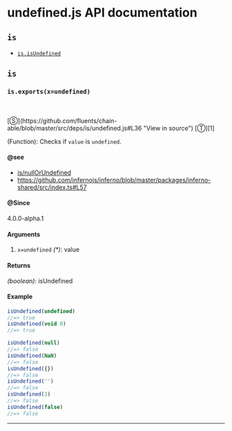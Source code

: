 # undefined.js API documentation

<!-- div class="toc-container" -->

<!-- div -->

## `is`
* <a href="#is-prototype-isUndefined"  data-meta="exports x undefined"  data-call="exports x undefined"  data-category="Lang"  data-description="Function Checks if value is undefined"  data-name="isUndefined"  data-member="is"  data-see="href https github com fluents chain able blob master src deps is nullOrUndefined js label is nullOrUndefined href https github com infernojs inferno blob master packages inferno shared src index ts L57 label https github com infernojs inferno blob master packages inferno shared src index ts L57"  data-all="meta exports x undefined call exports x undefined category Lang description Function Checks if value is undefined name isUndefined member is see href https github com fluents chain able blob master src deps is nullOrUndefined js label is nullOrUndefined href https github com infernojs inferno blob master packages inferno shared src index ts L57 label https github com infernojs inferno blob master packages inferno shared src index ts L57 notes todos klassProps" >`is.isUndefined`</a>

<!-- /div -->

<!-- /div -->

<!-- div class="doc-container" -->

<!-- div -->

## `is`

<!-- div -->

<h3 id="is-prototype-isUndefined" data-member="is" data-category="Lang" data-name="isUndefined"><code>is.exports(x=undefined)</code></h3>
<br>
<br>
[&#x24C8;](https://github.com/fluents/chain-able/blob/master/src/deps/is/undefined.js#L36 "View in source") [&#x24C9;][1]

(Function): Checks if `value` is `undefined`.


#### @see 

* <a href="https://github.com/fluents/chain-able/blob/master/src/deps/is/nullOrUndefined.js" >is/nullOrUndefined</a>
* <a href="https://github.com/infernojs/inferno/blob/master/packages/inferno-shared/src/index.ts#L57" >https://github.com/infernojs/inferno/blob/master/packages/inferno-shared/src/index.ts#L57</a>

#### @Since
4.0.0-alpha.1

#### Arguments
1. `x=undefined` *(&#42;)*: value

#### Returns
*(boolean)*: isUndefined

#### Example
```js
isUndefined(undefined)
//=> true
isUndefined(void 0)
//=> true

isUndefined(null)
//=> false
isUndefined(NaN)
//=> false
isUndefined({})
//=> false
isUndefined('')
//=> false
isUndefined(1)
//=> false
isUndefined(false)
//=> false

```
---

<!-- /div -->

<!-- /div -->

<!-- /div -->

 [1]: #is "Jump back to the TOC."

